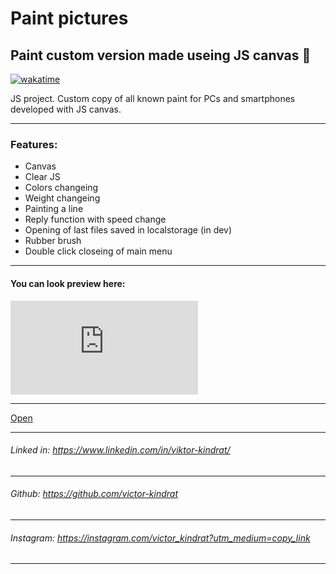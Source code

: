 # Paint pictures
Paint custom version made useing JS canvas 🎨
---

<a href="https://wakatime.com/badge/github/victor-kindrat/Paint-pictures"><img src="https://wakatime.com/badge/github/victor-kindrat/Paint-pictures.svg" alt="wakatime"></a>

JS project. Сustom copy of all known paint for PCs and smartphones developed with JS canvas.

---
### Features: 
- Canvas
- Clear JS
- Colors changeing
- Weight changeing
- Painting a line
- Reply function with speed change
- Opening of last files saved in localstorage (in dev)
- Rubber brush
- Double click closeing of main menu
---

#### You can look preview here:

![preview](https://files.fm/thumb_show.php?i=2h2q6zd9x "preview")

---
[Open](https://paintpictures.netlify.app/)

    
---

###### Linked in: https://www.linkedin.com/in/viktor-kindrat/
---
###### Github: https://github.com/victor-kindrat
---
###### Instagram: https://instagram.com/victor_kindrat?utm_medium=copy_link
---
